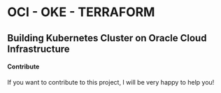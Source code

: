 # OCI - OKE - TERRAFORM

## Building Kubernetes Cluster on Oracle Cloud Infrastructure



#### Contribute
If you want to contribute to this project, I will be very happy to help you!